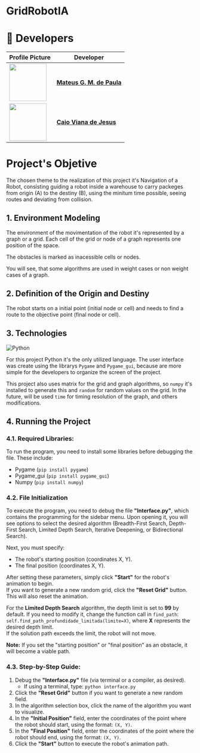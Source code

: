 # GridRobotIA
 
# 👥 Developers

| Profile Picture | Developer |
|---------------|------------|
| <img src="https://github.com/wavering-ruby.png" width="100"> | **[Mateus G. M. de Paula](https://github.com/wavering-ruby)** |
| <img src="https://github.com/caiovj18.png" width="100"> | **[Caio Viana de Jesus](https://github.com/caiovj18)** |

# Project's Objetive

The chosen theme to the realization of this project it's Navigation of a Robot, consisting guiding a robot inside a warehouse to carry packeges from origin (A) to the destiny (B), using the minitum time possible, seeing routes and deviating from collision.

## 1. Environment Modeling

The environment of the movimentation of the robot it's represented by a graph or a grid. Each cell of the grid or node of a graph represents one position of the space.

The obstacles is marked as inacessible cells or nodes.

You will see, that some algorithms are used in weight cases or non weight cases of a graph.

## 2. Definition of the Origin and Destiny

The robot starts on a initial point (initial node or cell) and needs to find a route to the objective point (final node or cell).

## 3. Technologies

![Python](https://img.shields.io/badge/Python_3.13.2-3776AB?style=for-the-badge&logo=python&logoColor=FFFFFF)

For this project Python it's the only utilized language. The user interface was create using the librarys `Pygame` and `Pygame_gui`, because are more simple for the developers to organize the screen of the project.

This project also uses matrix for the grid and graph algorithms, so `numpy` it's installed to generate this and `random` for random values on the grid. In the future, will be used `time` for timing resolution of the graph, and others modifications.

## 4. Running the Project

### 4.1. Required Libraries:
To run the program, you need to install some libraries before debugging the file. These include:
- Pygame (`pip install pygame`)
- Pygame_gui (`pip install pygame_gui`)
- Numpy (`pip install numpy`)

### 4.2. File Initialization
To execute the program, you need to debug the file **"Interface.py"**, which contains the programming for the sidebar menu. Upon opening it, you will see options to select the desired algorithm (Breadth-First Search, Depth-First Search, Limited Depth Search, Iterative Deepening, or Bidirectional Search).

Next, you must specify:
- The robot's starting position (coordinates X, Y).
- The final position (coordinates X, Y).

After setting these parameters, simply click **"Start"** for the robot's animation to begin.  
If you want to generate a new random grid, click the **"Reset Grid"** button. This will also reset the animation.

For the **Limited Depth Search** algorithm, the depth limit is set to **99** by default. If you need to modify it, change the function call in `find_path`:  
`self.find_path_profundidade_limitada(limite=X)`, where **X** represents the desired depth limit.  
If the solution path exceeds the limit, the robot will not move.

**Note:** If you set the "starting position" or "final position" as an obstacle, it will become a viable path.

### 4.3. Step-by-Step Guide:
1. Debug the **"Interface.py"** file (via terminal or a compiler, as desired).
   - If using a terminal, type: `python interface.py`
2. Click the **"Reset Grid"** button if you want to generate a new random field.
3. In the algorithm selection box, click the name of the algorithm you want to visualize.
4. In the **"Initial Position"** field, enter the coordinates of the point where the robot should start, using the format: `(X, Y)`.
5. In the **"Final Position"** field, enter the coordinates of the point where the robot should end, using the format: `(X, Y)`.
6. Click the **"Start"** button to execute the robot's animation path.
